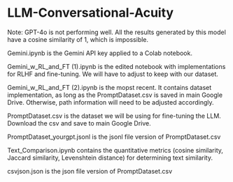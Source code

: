 # LLM-Conversational-Acuity

Note: GPT-4o is not performing well. All the results generated by this model have a cosine similarity of 1, which is impossible.

Gemini.ipynb is the Gemini API key applied to a Colab notebook.

Gemini_w_RL_and_FT (1).ipynb is the edited notebook with implementations for RLHF and fine-tuning. We will have to adjust to keep with our dataset.

Gemini_w_RL_and_FT (2).ipynb is the mopst recent. It contains dataset implementation, as long as the PromptDataset.csv is saved in main Google Drive. Otherwise, path information will need to be adjusted accordingly.

PromptDataset.csv is the dataset we will be using for fine-tuning the LLM. Download the csv and save to main Google Drive.

PromptDataset_yourgpt.jsonl is the jsonl file version of PromptDataset.csv

Text_Comparison.ipynb contains the quantitative metrics (cosine similarity, Jaccard similarity, Levenshtein distance) for determining text similarity.

csvjson.json is the json file version of PromptDataset.csv

